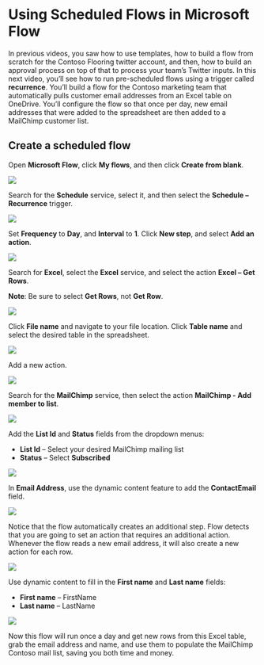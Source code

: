 <properties
   pageTitle="Using Scheduled Flows | Microsoft Flow"
   description="Creating a scheduled flow in Microsoft Flow"
   services=""
   suite="flow"
   documentationCenter="na"
   authors="v-brbene"
   manager="anneta"
   editor=""
   tags=""
   featuredVideoId="os33pHQ9jSU"
   courseDuration="4m"/>

<tags
   ms.service="flow"
   ms.devlang="na"
   ms.topic="get-started-article"
   ms.tgt_pltfrm="na"
   ms.workload="na"
   ms.date="06/26/2017"
   ms.author="v-brbene"/>

# Using Scheduled Flows in Microsoft Flow 
In previous videos, you saw how to use templates, how to build a flow from scratch for the Contoso Flooring twitter account, and then, how to build an approval process on top of that to process your team’s Twitter inputs. In this next video, you’ll see how to run pre-scheduled flows using a trigger called **recurrence**.  You’ll build a flow for the Contoso marketing team that automatically pulls customer email addresses from an Excel table on OneDrive. You’ll configure the flow so that once per day, new email addresses that were added to the spreadsheet are then added to a MailChimp customer list. 

## Create a scheduled flow
Open **Microsoft Flow**, click **My flows**, and then click **Create from blank**. 

![](./media/learning-recurrence/flow-create-blank.png)

Search for the **Schedule** service, select it, and then select the **Schedule – Recurrence** trigger.

![](./media/learning-recurrence/flow-recurrence-trigger.png)


Set **Frequency** to **Day**, and **Interval** to **1**. Click **New step**, and select **Add an action**. 

![](./media/learning-recurrence/frequency-interval.png)


Search for **Excel**, select the **Excel** service, and select the action **Excel – Get Rows**. 

**Note**: Be sure to select **Get Rows**, not **Get Row**. 

![](./media/learning-recurrence/excel-get-rows.png)


Click **File name** and navigate to your file location. Click **Table name** and select the desired table in the spreadsheet. 

![](./media/learning-recurrence/excel-get-file.png)



Add a new action. 

![](./media/learning-recurrence/new-step.png)


Search for the **MailChimp** service, then select the action **MailChimp - Add member to list**.

![](./media/learning-recurrence/select-mailchimp.png)



Add the **List Id** and **Status** fields from the dropdown menus:
- **List Id** – Select your desired MailChimp mailing list
- **Status** – Select **Subscribed** 

![](./media/learning-recurrence/mailchimp-id-status.png)



In **Email Address**, use the dynamic content feature to add the **ContactEmail** field. 

![](./media/learning-recurrence/mailchimp-address.png)


Notice that the flow automatically creates an additional step. Flow detects that you are going to set an action that requires an additional action. Whenever the flow reads a new email address, it will also create a new action for each row. 

![](./media/learning-recurrence/mailchimp-for-each.png)


Use dynamic content to fill in the **First name** and **Last name** fields:
- **First name** – FirstName
- **Last name** – LastName

![](./media/learning-recurrence/mailchimp-names.png)


Now this flow will run once a day and get new rows from this Excel table, grab the email address and name, and use them to populate the MailChimp Contoso mail list, saving you both time and money. 






